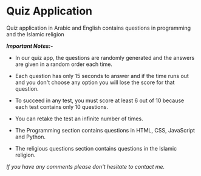 # Quiz Application

Quiz application in Arabic and English contains questions in programming and the Islamic religion

***Important Notes:-***

* In our quiz app, the questions are randomly generated and the answers are given in a random order each time.

* Each question has only 15 seconds to answer and if the time runs out and you don't choose any option you will lose the score for that question.

* To succeed in any test, you must score at least 6 out of 10 because each test contains only 10 questions.

* You can retake the test an infinite number of times.

* The Programming section contains questions in HTML, CSS, JavaScript and Python.

* The religious questions section contains questions in the Islamic religion.

*If you have any comments please don't hesitate to contact me.*
